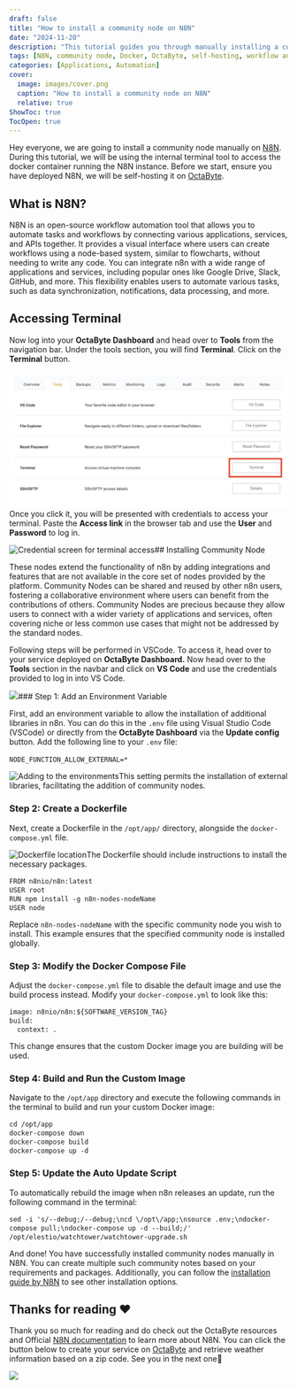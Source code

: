 ```yaml
---
draft: false
title: "How to install a community node on N8N"
date: "2024-11-20"
description: "This tutorial guides you through manually installing a community node on N8N using OctaByte, including steps like setting environment variables, creating a Dockerfile, and running custom images."
tags: [N8N, community node, Docker, OctaByte, self-hosting, workflow automation, terminal access, VS Code, Docker Compose, environment variables, automation integration]
categories: [Applications, Automation]
cover:
  image: images/cover.png
  caption: "How to install a community node on N8N"
  relative: true
ShowToc: true
TocOpen: true
---
```



Hey everyone, we are going to install a community node manually on [N8N](https://octabyte.io/applications/automation/n8n). During this tutorial, we will be using the internal terminal tool to access the docker container running the N8N instance. Before we start, ensure you have deployed N8N, we will be self\-hosting it on [OctaByte](https://octabyte.io/applications/automation/n8n).

## What is N8N?

N8N is an open\-source workflow automation tool that allows you to automate tasks and workflows by connecting various applications, services, and APIs together. It provides a visual interface where users can create workflows using a node\-based system, similar to flowcharts, without needing to write any code. You can integrate n8n with a wide range of applications and services, including popular ones like Google Drive, Slack, GitHub, and more. This flexibility enables users to automate various tasks, such as data synchronization, notifications, data processing, and more.

## Accessing Terminal

Now log into your **OctaByte Dashboard** and head over to **Tools** from the navigation bar. Under the tools section, you will find **Terminal**. Click on the **Terminal** button.

![Accessing the terminal from the OctaByte dashboard](images/Screenshot-2024-05-28-at-5.35.07-PM.jpg)Once you click it, you will be presented with credentials to access your terminal. Paste the **Access link** in the browser tab and use the **User** and **Password** to log in.

![Credential screen for terminal access](https://blog.elest.io/content/images/2024/05/Screenshot-2024-05-28-at-5.35.33-PM.jpg)## Installing Community Node

These nodes extend the functionality of n8n by adding integrations and features that are not available in the core set of nodes provided by the platform. Community Nodes can be shared and reused by other n8n users, fostering a collaborative environment where users can benefit from the contributions of others. Community Nodes are precious because they allow users to connect with a wider variety of applications and services, often covering niche or less common use cases that might not be addressed by the standard nodes.

Following steps will be performed in VSCode. To access it, head over to your service deployed on **OctaByte Dashboard.** Now head over to the **Tools** section in the navbar and click on **VS Code** and use the credentials provided to log in into VS Code.

![](https://blog.elest.io/content/images/2024/06/Screenshot-2024-06-25-at-5.07.03-PM.jpg)### Step 1: Add an Environment Variable

First, add an environment variable to allow the installation of additional libraries in n8n. You can do this in the `.env` file using Visual Studio Code (VSCode) or directly from the **OctaByte Dashboard** via the **Update config** button. Add the following line to your `.env` file:

`NODE_FUNCTION_ALLOW_EXTERNAL=*`

![Adding to the environments](https://blog.elest.io/content/images/2024/06/Screenshot-2024-06-25-at-5.10.27-PM.jpg)This setting permits the installation of external libraries, facilitating the addition of community nodes.

### Step 2: Create a Dockerfile

Next, create a Dockerfile in the `/opt/app/` directory, alongside the `docker-compose.yml` file. 

![Dockerfile location](https://blog.elest.io/content/images/2024/06/Screenshot-2024-06-25-at-5.13.24-PM-1.jpg)The Dockerfile should include instructions to install the necessary packages. 


```
FROM n8nio/n8n:latest
USER root
RUN npm install -g n8n-nodes-nodeName
USER node
```
Replace `n8n-nodes-nodeName` with the specific community node you wish to install. This example ensures that the specified community node is installed globally.

### Step 3: Modify the Docker Compose File

Adjust the `docker-compose.yml` file to disable the default image and use the build process instead. Modify your `docker-compose.yml` to look like this:


```
image: n8nio/n8n:${SOFTWARE_VERSION_TAG}
build:
  context: .
```
This change ensures that the custom Docker image you are building will be used.

### Step 4: Build and Run the Custom Image

Navigate to the `/opt/app` directory and execute the following commands in the terminal to build and run your custom Docker image:


```
cd /opt/app
docker-compose down
docker-compose build
docker-compose up -d
```
### Step 5: Update the Auto Update Script

To automatically rebuild the image when n8n releases an update, run the following command in the terminal:


```
sed -i 's/--debug;/--debug;\ncd \/opt\/app;\nsource .env;\ndocker-compose pull;\ndocker-compose up -d --build;/' /opt/elestio/watchtower/watchtower-upgrade.sh

```
And done! You have successfully installed community nodes manually in N8N. You can create multiple such community notes based on your requirements and packages. Additionally, you can follow the [installation guide by N8N](https://docs.n8n.io/integrations/community-nodes/installation/manual-install/?ref=blog.octabyte.io) to see other installation options.

## **Thanks for reading ❤️**

Thank you so much for reading and do check out the OctaByte resources and Official [N8N documentation](https://docs.n8n.io/?ref=blog.octabyte.io) to learn more about N8N. You can click the button below to create your service on [OctaByte](https://octabyte.io/applications/automation/n8n) and retrieve weather information based on a zip code. See you in the next one👋

[![](/images/octabyte-deploy.png)](https://octabyte.io/applications/automation/n8n)

